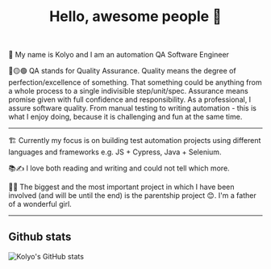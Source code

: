 <h1 align='center'> Hello, awesome people 👋</h1>
<br />

<p> 📛 My name is Kolyo and I am an automation QA Software Engineer</p>
<p> 🔴🟡🟢 QA stands for Quality Assurance.
Quality means the degree of perfection/excellence of something.
That something could be anything from a whole process to a single indivisible step/unit/spec.
Assurance means promise given with full confidence and responsibility.
As a professional, I assure software quality.
From manual testing to writing automation - this is what I enjoy doing, because it is challenging and fun at the same time.</p>
<hr>
<p> 🏗️ Currently my focus is on building test automation projects using different languages and frameworks e.g. JS + Cypress, Java + Selenium.</p>
<p> 📚✍️ I love both reading and writing and could not tell which more.</p>
<p> 👨‍👧 The biggest and the most important project in which I have been involved (and will be until the end) is the parentship project 😊.
  I'm a father of a wonderful girl. </p>
<hr>

## Github stats
![Kolyo's GitHub stats](https://github-readme-stats.vercel.app/api?username=KolyoKolev&theme=algolia&show_icons=true&include_all_commits=true&count_private=true)
